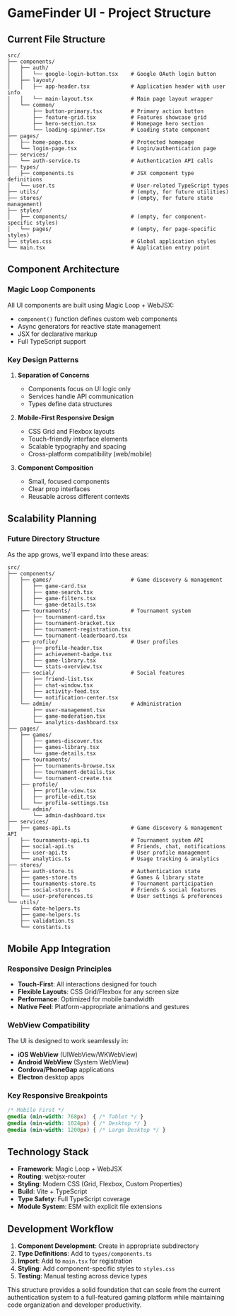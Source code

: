 # GameFinder UI - Project Structure

## Current File Structure

```
src/
├── components/
│   ├── auth/
│   │   └── google-login-button.tsx    # Google OAuth login button
│   ├── layout/
│   │   ├── app-header.tsx             # Application header with user info
│   │   └── main-layout.tsx            # Main page layout wrapper
│   └── common/
│       ├── button-primary.tsx         # Primary action button
│       ├── feature-grid.tsx           # Features showcase grid
│       ├── hero-section.tsx           # Homepage hero section
│       └── loading-spinner.tsx        # Loading state component
├── pages/
│   ├── home-page.tsx                  # Protected homepage
│   └── login-page.tsx                 # Login/authentication page
├── services/
│   └── auth-service.ts                # Authentication API calls
├── types/
│   ├── components.ts                  # JSX component type definitions
│   └── user.ts                        # User-related TypeScript types
├── utils/                             # (empty, for future utilities)
├── stores/                            # (empty, for future state management)
├── styles/
│   ├── components/                    # (empty, for component-specific styles)
│   └── pages/                         # (empty, for page-specific styles)
├── styles.css                         # Global application styles
└── main.tsx                           # Application entry point
```

## Component Architecture

### Magic Loop Components
All UI components are built using Magic Loop + WebJSX:
- `component()` function defines custom web components
- Async generators for reactive state management
- JSX for declarative markup
- Full TypeScript support

### Key Design Patterns

1. **Separation of Concerns**
   - Components focus on UI logic only
   - Services handle API communication
   - Types define data structures

2. **Mobile-First Responsive Design**
   - CSS Grid and Flexbox layouts
   - Touch-friendly interface elements
   - Scalable typography and spacing
   - Cross-platform compatibility (web/mobile)

3. **Component Composition**
   - Small, focused components
   - Clear prop interfaces
   - Reusable across different contexts

## Scalability Planning

### Future Directory Structure

As the app grows, we'll expand into these areas:

```
src/
├── components/
│   ├── games/                         # Game discovery & management
│   │   ├── game-card.tsx
│   │   ├── game-search.tsx
│   │   ├── game-filters.tsx
│   │   └── game-details.tsx
│   ├── tournaments/                   # Tournament system
│   │   ├── tournament-card.tsx
│   │   ├── tournament-bracket.tsx
│   │   ├── tournament-registration.tsx
│   │   └── tournament-leaderboard.tsx
│   ├── profile/                       # User profiles
│   │   ├── profile-header.tsx
│   │   ├── achievement-badge.tsx
│   │   ├── game-library.tsx
│   │   └── stats-overview.tsx
│   ├── social/                        # Social features
│   │   ├── friend-list.tsx
│   │   ├── chat-window.tsx
│   │   ├── activity-feed.tsx
│   │   └── notification-center.tsx
│   └── admin/                         # Administration
│       ├── user-management.tsx
│       ├── game-moderation.tsx
│       └── analytics-dashboard.tsx
├── pages/
│   ├── games/
│   │   ├── games-discover.tsx
│   │   ├── games-library.tsx
│   │   └── game-details.tsx
│   ├── tournaments/
│   │   ├── tournaments-browse.tsx
│   │   ├── tournament-details.tsx
│   │   └── tournament-create.tsx
│   ├── profile/
│   │   ├── profile-view.tsx
│   │   ├── profile-edit.tsx
│   │   └── profile-settings.tsx
│   └── admin/
│       └── admin-dashboard.tsx
├── services/
│   ├── games-api.ts                   # Game discovery & management API
│   ├── tournaments-api.ts             # Tournament system API
│   ├── social-api.ts                  # Friends, chat, notifications
│   ├── user-api.ts                    # User profile management
│   └── analytics.ts                   # Usage tracking & analytics
├── stores/
│   ├── auth-store.ts                  # Authentication state
│   ├── games-store.ts                 # Games & library state
│   ├── tournaments-store.ts           # Tournament participation
│   ├── social-store.ts                # Friends & social features
│   └── user-preferences.ts            # User settings & preferences
└── utils/
    ├── date-helpers.ts
    ├── game-helpers.ts
    ├── validation.ts
    └── constants.ts
```

## Mobile App Integration

### Responsive Design Principles
- **Touch-First**: All interactions designed for touch
- **Flexible Layouts**: CSS Grid/Flexbox for any screen size
- **Performance**: Optimized for mobile bandwidth
- **Native Feel**: Platform-appropriate animations and gestures

### WebView Compatibility
The UI is designed to work seamlessly in:
- **iOS WebView** (UIWebView/WKWebView)
- **Android WebView** (System WebView)
- **Cordova/PhoneGap** applications
- **Electron** desktop apps

### Key Responsive Breakpoints
```css
/* Mobile First */
@media (min-width: 768px)  { /* Tablet */ }
@media (min-width: 1024px) { /* Desktop */ }
@media (min-width: 1200px) { /* Large Desktop */ }
```

## Technology Stack

- **Framework**: Magic Loop + WebJSX
- **Routing**: webjsx-router
- **Styling**: Modern CSS (Grid, Flexbox, Custom Properties)
- **Build**: Vite + TypeScript
- **Type Safety**: Full TypeScript coverage
- **Module System**: ESM with explicit file extensions

## Development Workflow

1. **Component Development**: Create in appropriate subdirectory
2. **Type Definitions**: Add to `types/components.ts`
3. **Import**: Add to `main.tsx` for registration
4. **Styling**: Add component-specific styles to `styles.css`
5. **Testing**: Manual testing across device types

This structure provides a solid foundation that can scale from the current authentication system to a full-featured gaming platform while maintaining code organization and developer productivity.
